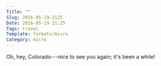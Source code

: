```yaml
---
Title: ""
Slug: 2016-05-19-2125
Date: 2016-05-19 21:25
Tags: travel
Template: formats/micro
Category: micro
---
```


Oh, hey, Colorado---nice to see you again; it's been a while!
